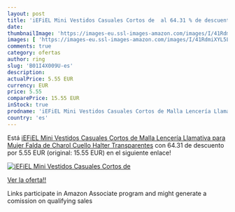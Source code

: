 ```yaml
---
layout: post
title: 'iEFiEL Mini Vestidos Casuales Cortos de  al 64.31 % de descuento'
date: 
thumbnailImage: 'https://images-eu.ssl-images-amazon.com/images/I/41RdmiXYL5L._SL200_.jpg'
images: [ 'https://images-eu.ssl-images-amazon.com/images/I/41RdmiXYL5L._SL200_.jpg' ]
comments: true
category: ofertas
author: ring
slug: 'B01I4X009U-es'
description:
actualPrice: 5.55 EUR
currency: EUR
price: 5.55
comparePrice: 15.55 EUR
inStock: true
prodname: 'iEFiEL Mini Vestidos Casuales Cortos de Malla Lencería Llamativa para Mujer Falda de Charol Cuello Halter Transparentes'
country: 'es'
---
```


Está [iEFiEL Mini Vestidos Casuales Cortos de Malla Lencería Llamativa para Mujer Falda de Charol Cuello Halter Transparentes](https://www.amazon.es/dp/B01I4X009U/?tag=tolees-21) con 64.31 de descuento por 5.55 EUR (original: 15.55 EUR) en el siguiente enlace!

[![iEFiEL Mini Vestidos Casuales Cortos de ](https://images-eu.ssl-images-amazon.com/images/I/41RdmiXYL5L._SL200_.jpg)](https://www.amazon.es/dp/B01I4X009U/?tag=tolees-21)

[Ver la oferta!!](https://www.amazon.es/dp/B01I4X009U/?tag=tolees-21)

Links participate in Amazon Associate program and might generate a comission on qualifying sales



